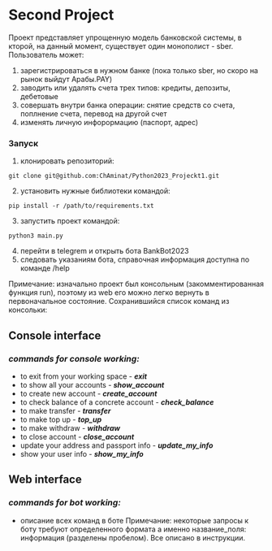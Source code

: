 # __Second Project__
Проект представляет упрощенную модель банковской системы, в кторой, на данный момент, существует один монополист - sber.
Пользователь может:
1) зарегистрироваться в нужном банке (пока только sber, но скоро на рынок выйдут Арабы.PAY)
2) заводить или удалять счета трех типов: кредиты, депозиты, дебетовые
3) совершать внутри банка операции: снятие средств со счета, поплнение счета, перевод на другой счет
4) изменять личную инфорормацию (паспорт, адрес)

### Запуск
1. клонировать репозиторий:
```
git clone git@github.com:ChAminat/Python2023_Projeckt1.git
```
2. установить нужные библиотеки командой:
  ```
  pip install -r /path/to/requirements.txt
  ```
3. запустить проект командой:
 ```
 python3 main.py
 ```
4. перейти в telegrem и открыть бота BankBot2023
5. следовать указаниям бота, справочная информация доступна по команде /help

Примечание: изначально проект был консольным (закомментированная функция run), поэтому из web его можно легко вернуть в 
первоначальное состояние. Сохранившийся список команд из консольки: 
## Console interface
### ___commands for console working:___
- to exit from your working space - ___exit___
- to show all your accounts - ___show_account___
- to create new account - ___create_account___
- to check balance of a concrete account - ___check_balance___
- to make transfer - ___transfer___
- to make top up - ___top_up___
- to make withdraw - ___withdraw___
- to close account - ___close_account___
- update your address and passport info - ___update_my_info___
- show your user info - ___show_my_info___

## Web interface
### ___commands for bot working:___
- описание всех команд в боте
Примечание: некоторые запросы к боту требуют определенного формата а именно название_поля: информация (разделены пробелом).
Все описано в инструкции.

